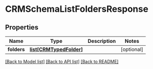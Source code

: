 # CRMSchemaListFoldersResponse

## Properties
Name | Type | Description | Notes
------------ | ------------- | ------------- | -------------
**folders** | [**list[CRMTypedFolder]**](CRMTypedFolder.md) |  | [optional] 

[[Back to Model list]](../README.md#documentation-for-models) [[Back to API list]](../README.md#documentation-for-api-endpoints) [[Back to README]](../README.md)


